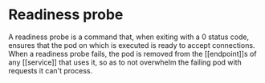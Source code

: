 # Readiness probe
A readiness probe is a command that, when exiting with a 0 status code, ensures that the pod on which is executed is ready to accept connections. When a readiness probe fails, the pod is removed from the [[endpoint]]s of any [[service]] that uses it, so as to not overwhelm the failing pod with requests it can't process.
